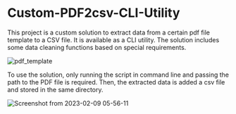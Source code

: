 # Custom-PDF2csv-CLI-Utility

This project is a custom solution to extract data from a certain pdf file template to a CSV file. It is available as a CLI utility. The solution includes some data cleaning functions based on special requirements. 

![pdf_template](https://user-images.githubusercontent.com/73304837/217801727-0b61f57c-3eba-4021-9a14-8481fa1e3cec.png)

To use the solution, only running the script in command line and passing the path to the PDF file is required. Then, the extracted data is added a csv file and stored in the same directory.

![Screenshot from 2023-02-09 05-56-11](https://user-images.githubusercontent.com/73304837/218604194-05cf1c91-02b2-4d95-8968-63fd5d6fbf6f.png)
